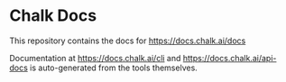 # Chalk Docs

This repository contains the docs for https://docs.chalk.ai/docs

Documentation at https://docs.chalk.ai/cli and https://docs.chalk.ai/api-docs
is auto-generated from the tools themselves.

